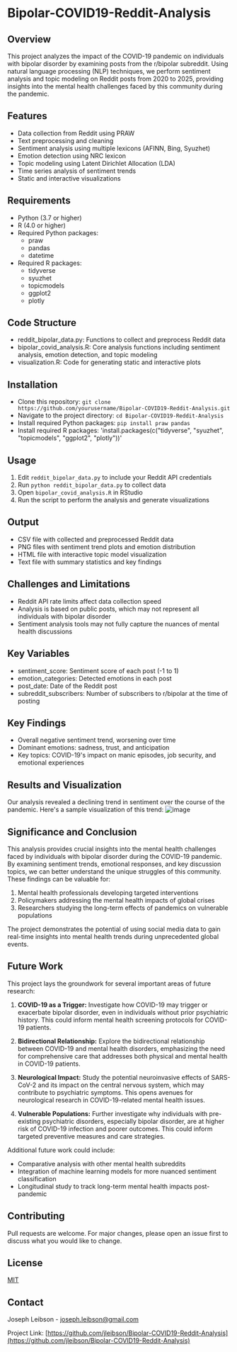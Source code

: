 # Bipolar-COVID19-Reddit-Analysis

## Overview
This project analyzes the impact of the COVID-19 pandemic on individuals with bipolar disorder by examining posts from the r/bipolar subreddit. Using natural language processing (NLP) techniques, we perform sentiment analysis and topic modeling on Reddit posts from 2020 to 2025, providing insights into the mental health challenges faced by this community during the pandemic.

## Features
- Data collection from Reddit using PRAW
- Text preprocessing and cleaning
- Sentiment analysis using multiple lexicons (AFINN, Bing, Syuzhet)
- Emotion detection using NRC lexicon
- Topic modeling using Latent Dirichlet Allocation (LDA)
- Time series analysis of sentiment trends
- Static and interactive visualizations

## Requirements
- Python (3.7 or higher)
- R (4.0 or higher)
- Required Python packages:
  - praw
  - pandas
  - datetime
- Required R packages:
  - tidyverse
  - syuzhet
  - topicmodels
  - ggplot2
  - plotly

## Code Structure
- reddit_bipolar_data.py: Functions to collect and preprocess Reddit data
- bipolar_covid_analysis.R: Core analysis functions including sentiment analysis, emotion detection, and topic modeling
- visualization.R: Code for generating static and interactive plots

## Installation
- Clone this repository: `git clone https://github.com/yourusername/Bipolar-COVID19-Reddit-Analysis.git`
- Navigate to the project directory: `cd Bipolar-COVID19-Reddit-Analysis`
- Install required Python packages: `pip install praw pandas`
- Install required R packages: 'install.packages(c("tidyverse", "syuzhet", "topicmodels", "ggplot2", "plotly"))'


## Usage
1. Edit `reddit_bipolar_data.py` to include your Reddit API credentials
2. Run `python reddit_bipolar_data.py` to collect data
3. Open `bipolar_covid_analysis.R` in RStudio
4. Run the script to perform the analysis and generate visualizations

## Output
- CSV file with collected and preprocessed Reddit data
- PNG files with sentiment trend plots and emotion distribution
- HTML file with interactive topic model visualization
- Text file with summary statistics and key findings

## Challenges and Limitations
- Reddit API rate limits affect data collection speed
- Analysis is based on public posts, which may not represent all individuals with bipolar disorder
- Sentiment analysis tools may not fully capture the nuances of mental health discussions

## Key Variables
- sentiment_score: Sentiment score of each post (-1 to 1)
- emotion_categories: Detected emotions in each post
- post_date: Date of the Reddit post
- subreddit_subscribers: Number of subscribers to r/bipolar at the time of posting

## Key Findings
- Overall negative sentiment trend, worsening over time
- Dominant emotions: sadness, trust, and anticipation
- Key topics: COVID-19's impact on manic episodes, job security, and emotional experiences

## Results and Visualization
Our analysis revealed a declining trend in sentiment over the course of the pandemic. Here's a sample visualization of this trend:
![image](https://github.com/user-attachments/assets/b3510ac2-8244-4f7c-95dc-3e5758a72c0f)


## Significance and Conclusion
This analysis provides crucial insights into the mental health challenges faced by individuals with bipolar disorder during the COVID-19 pandemic. By examining sentiment trends, emotional responses, and key discussion topics, we can better understand the unique struggles of this community. These findings can be valuable for:

1. Mental health professionals developing targeted interventions
2. Policymakers addressing the mental health impacts of global crises
3. Researchers studying the long-term effects of pandemics on vulnerable populations

The project demonstrates the potential of using social media data to gain real-time insights into mental health trends during unprecedented global events.

## Future Work
This project lays the groundwork for several important areas of future research:

1. **COVID-19 as a Trigger:** Investigate how COVID-19 may trigger or exacerbate bipolar disorder, even in individuals without prior psychiatric history. This could inform mental health screening protocols for COVID-19 patients.

2. **Bidirectional Relationship:** Explore the bidirectional relationship between COVID-19 and mental health disorders, emphasizing the need for comprehensive care that addresses both physical and mental health in COVID-19 patients.

3. **Neurological Impact:** Study the potential neuroinvasive effects of SARS-CoV-2 and its impact on the central nervous system, which may contribute to psychiatric symptoms. This opens avenues for neurological research in COVID-19-related mental health issues.

4. **Vulnerable Populations:** Further investigate why individuals with pre-existing psychiatric disorders, especially bipolar disorder, are at higher risk of COVID-19 infection and poorer outcomes. This could inform targeted preventive measures and care strategies.

Additional future work could include:
- Comparative analysis with other mental health subreddits
- Integration of machine learning models for more nuanced sentiment classification
- Longitudinal study to track long-term mental health impacts post-pandemic

## Contributing
Pull requests are welcome. For major changes, please open an issue first to discuss what you would like to change.

## License
[MIT](https://choosealicense.com/licenses/mit/)

## Contact
Joseph Leibson - joseph.leibson@gmail.com

Project Link: [https://github.com/jleibson/Bipolar-COVID19-Reddit-Analysis](https://github.com/jleibson/Bipolar-COVID19-Reddit-Analysis)
